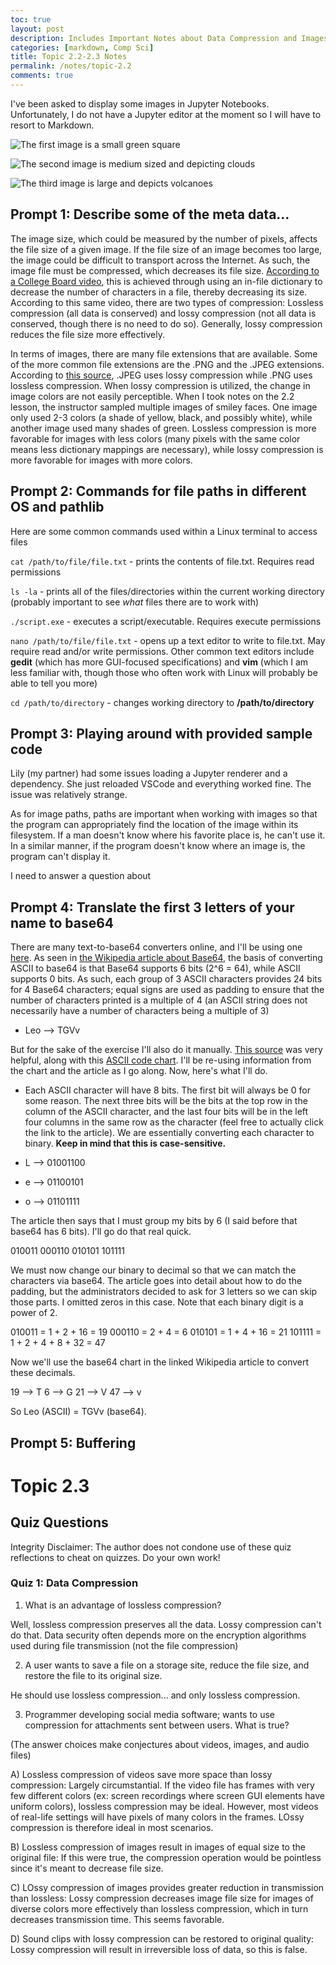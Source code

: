 ```yaml
---
toc: true
layout: post
description: Includes Important Notes about Data Compression and Images
categories: [markdown, Comp Sci]
title: Topic 2.2-2.3 Notes
permalink: /notes/topic-2.2
comments: true
---
```



I've been asked to display some images in Jupyter Notebooks. Unfortunately, I do not have a Jupyter editor at the moment so I will have to resort to Markdown.

![]({{site.baseurl}}/images/green-square-16.png "The first image is a small green square")

![]({{site.baseurl}}/images/clouds-impression.png "The second image is medium sized and depicting clouds")

![]({{site.baseurl}}/images/lassen-volcano.jpg "The third image is large and depicts volcanoes")

## Prompt 1: Describe some of the meta data...

The image size, which could be measured by the number of pixels, affects the file size of a given image. If the file size of an image becomes too large, the image could be difficult to transport across the Internet. As such, the image file must be compressed, which decreases its file size. [According to a College Board video](https://apclassroom.collegeboard.org/103/home?apd=p13chxi8d3&unit=2), this is achieved through using an in-file dictionary to decrease the number of characters in a file, thereby decreasing its size. According to this same video, there are two types of compression: Lossless compression (all data is conserved) and lossy compression (not all data is conserved, though there is no need to do so). Generally, lossy compression reduces the file size more effectively.

In terms of images, there are many file extensions that are available. Some of the more common file extensions are the .PNG and the .JPEG extensions. According to [this source](https://www.techtarget.com/whatis/definition/PNG-Portable-Network-Graphics), .JPEG uses lossy compression while .PNG uses lossless compression. When lossy compression is utilized, the change in image colors are not easily perceptible. When I took notes on the 2.2 lesson, the instructor sampled multiple images of smiley faces. One image only used 2-3 colors (a shade of yellow, black, and possibly white), while another image used many shades of green. Lossless compression is more favorable for images with less colors (many pixels with the same color means less dictionary mappings are necessary), while lossy compression is more favorable for images with more colors.

## Prompt 2: Commands for file paths in different OS and pathlib

Here are some common commands used within a Linux terminal to access files

`cat /path/to/file/file.txt` - prints the contents of file.txt. Requires read permissions

`ls -la` - prints all of the files/directories within the current working directory (probably important to see *what* files there are to work with)

`./script.exe` - executes a script/executable. Requires execute permissions

`nano /path/to/file/file.txt` - opens up a text editor to write to file.txt. May require read and/or write permissions. Other common text editors include **gedit** (which has more GUI-focused specifications) and **vim** (which I am less familiar with, though those who often work with Linux will probably be able to tell you more)

`cd /path/to/directory` - changes working directory to **/path/to/directory**


## Prompt 3: Playing around with provided sample code

Lily (my partner) had some issues loading a Jupyter renderer and a dependency. She just reloaded VSCode and everything worked fine. The issue was relatively strange.

As for image paths, paths are important when working with images so that the program can appropriately find the location of the image within its filesystem. If a man doesn't know where his favorite place is, he can't use it. In a similar manner, if the program doesn't know where an image is, the program can't display it.

I need to answer a question about 


## Prompt 4: Translate the first 3 letters of your name to base64

There are many text-to-base64 converters online, and I'll be using one [here](https://base64.guru/converter/encode/text). As seen in [the Wikipedia article about Base64](https://en.wikipedia.org/wiki/Base64), the basis of converting ASCII to base64 is that Base64 supports 6 bits (2^6 = 64), while ASCII supports 0 bits. As such, each group of 3 ASCII characters provides 24 bits for 4 Base64 characters; equal signs are used as padding to ensure that the number of characters printed is a multiple of 4 (an ASCII string does not necessarily have a number of characters being a multiple of 3)

- Leo --> TGVv

But for the sake of the exercise I'll also do it manually. [This source](https://pthree.org/2011/04/06/convert-text-to-base-64-by-hand/) was very helpful, along with this [ASCII code chart](https://en.wikipedia.org/wiki/File:ASCII_Code_Chart-Quick_ref_card.png). I'll be re-using information from the chart and the article as I go along. Now, here's what I'll do.

- Each ASCII character will have 8 bits. The first bit will always be 0 for some reason. The next three bits will be the bits at the top row in the column of the ASCII character, and the last four bits will be in the left four columns in the same row as the character (feel free to actually click the link to the article). We are essentially converting each character to binary. **Keep in mind that this is case-sensitive.**

- L --> 01001100
- e --> 01100101
- o --> 01101111

The article then says that I must group my bits by 6 (I said before that base64 has 6 bits). I'll go do that real quick.

010011 000110 010101 101111

We must now change our binary to decimal so that we can match the characters via base64. The article goes into detail about how to do the padding, but the administrators decided to ask for 3 letters so we can skip those parts. I omitted zeros in this case. Note that each binary digit is a power of 2.

010011 = 1 + 2 + 16 = 19
000110 = 2 + 4 = 6
010101 = 1 + 4 + 16 = 21
101111 = 1 + 2 + 4 + 8 + 32 = 47

Now we'll use the base64 chart in the linked Wikipedia article to convert these decimals.

19 --> T
6 --> G
21 --> V
47 --> v

So Leo (ASCII) = TGVv (base64).

## Prompt 5: Buffering

# Topic 2.3

## Quiz Questions

Integrity Disclaimer: The author does not condone use of these quiz reflections to cheat on quizzes. Do your own work!

### Quiz 1: Data Compression

1) What is an advantage of lossless compression?

Well, lossless compression preserves all the data. Lossy compression can't do that. Data security often depends more on the encryption algorithms used during file transmission (not the file compression)

2) A user wants to save a file on a storage site, reduce the file size, and restore the file to its original size.

He should use lossless compression... and only lossless compression.

3) Programmer developing social media software; wants to use compression for attachments sent between users. What is true?

(The answer choices make conjectures about videos, images, and audio files)

A) Lossless compression of videos save more space than lossy compression: Largely circumstantial. If the video file has frames with very few different colors (ex: screen recordings where screen GUI elements have uniform colors), lossless compression may be ideal. However, most videos of real-life settings will have pixels of many colors in the frames. LOssy compression is therefore ideal in most scenarios.

B) Lossless compression of images result in images of equal size to the original file: If this were true, the compression operation would be pointless since it's meant to decrease file size.

C) LOssy compression of images provides greater reduction in transmission than lossless: Lossy compression decreases image file size for images of diverse colors more effectively than lossless compression, which in turn decreases transmission time. This seems favorable.

D) Sound clips with lossy compression can be restored to original quality: Lossy compression will result in irreversible loss of data, so this is false.
